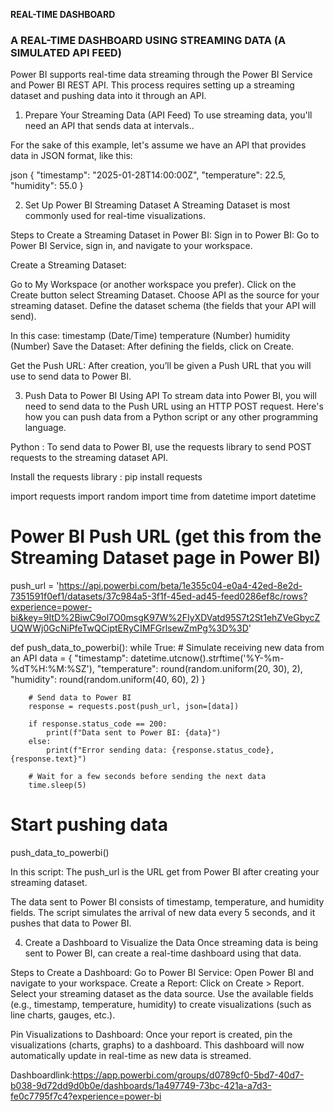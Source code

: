 ******REAL-TIME DASHBOARD******

### A REAL-TIME DASHBOARD USING STREAMING DATA  (A SIMULATED API FEED) #####


Power BI supports real-time data streaming through the Power BI Service and Power BI REST API. This process requires setting up a streaming dataset and pushing data into it through an API. 

1. Prepare Your Streaming Data (API Feed)
To use streaming data, you'll need an API that sends data at intervals..

For the sake of this example, let's assume we have an API that provides data in JSON format, like this:

json
{
  "timestamp": "2025-01-28T14:00:00Z",
  "temperature": 22.5,
  "humidity": 55.0
}

2. Set Up Power BI Streaming Dataset
 A Streaming Dataset is most commonly used for real-time visualizations.

Steps to Create a Streaming Dataset in Power BI:
Sign in to Power BI: Go to Power BI Service, sign in, and navigate to your workspace.

Create a Streaming Dataset:

Go to My Workspace (or another workspace you prefer).
Click on the Create button select Streaming Dataset.
Choose API as the source for your streaming dataset.
Define the dataset schema (the fields that your API will send). 


In this case:
timestamp (Date/Time)
temperature (Number)
humidity (Number)
Save the Dataset: After defining the fields, click on Create.

Get the Push URL: After creation, you’ll be given a Push URL that you will use to send data to Power BI.

3. Push Data to Power BI Using API
To stream data into Power BI, you will need to send data to the Push URL using an HTTP POST request. Here's how you can push data from a Python script or any other programming language.

Python :
To send data to Power BI,  use the requests library to send POST requests to the streaming dataset API.

Install the requests library :
pip install requests


import requests
import random
import time
from datetime import datetime

# Power BI Push URL (get this from the Streaming Dataset page in Power BI)
push_url = 'https://api.powerbi.com/beta/1e355c04-e0a4-42ed-8e2d-7351591f0ef1/datasets/37c984a5-3f1f-45ed-ad45-feed0286ef8c/rows?experience=power-bi&key=9ItD%2BiwC9ol7O0msgK97W%2FIyXDVatd95S7t2St1ehZVeGbycZUQWWj0GcNiPfeTwQCiptERyCIMFGrlsewZmPg%3D%3D'

def push_data_to_powerbi():
    while True:
        # Simulate receiving new data from an API
        data = {
            "timestamp": datetime.utcnow().strftime('%Y-%m-%dT%H:%M:%SZ'),
            "temperature": round(random.uniform(20, 30), 2),
            "humidity": round(random.uniform(40, 60), 2)
        }

        # Send data to Power BI
        response = requests.post(push_url, json=[data])

        if response.status_code == 200:
            print(f"Data sent to Power BI: {data}")
        else:
            print(f"Error sending data: {response.status_code}, {response.text}")

        # Wait for a few seconds before sending the next data
        time.sleep(5)

# Start pushing data
push_data_to_powerbi()


In this script:
The push_url is the URL  get from Power BI after creating your streaming dataset.

The data sent to Power BI consists of timestamp, temperature, and humidity fields.
The script simulates the arrival of new data every 5 seconds, and it pushes that data to Power BI.


4. Create a Dashboard to Visualize the Data
Once streaming data is being sent to Power BI, can create a real-time dashboard using that data.

Steps to Create a Dashboard:
Go to Power BI Service: Open Power BI and navigate to your workspace.
Create a Report:
Click on Create > Report.
Select your streaming dataset as the data source.
Use the available fields (e.g., timestamp, temperature, humidity) to create visualizations (such as line charts, gauges, etc.).


Pin Visualizations to Dashboard:
Once your report is created, pin the visualizations (charts, graphs) to a dashboard.
This dashboard will now automatically update in real-time as new data is streamed.


Dashboardlink:https://app.powerbi.com/groups/d0789cf0-5bd7-40d7-b038-9d72dd9d0b0e/dashboards/1a497749-73bc-421a-a7d3-fe0c7795f7c4?experience=power-bi
